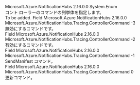 <Type Name="ControllerCommand" FullName="Microsoft.Azure.NotificationHubs.Tracing.ControllerCommand">
  <TypeSignature Language="C#" Value="public enum ControllerCommand" />
  <TypeSignature Language="ILAsm" Value=".class public auto ansi sealed ControllerCommand extends System.Enum" />
  <TypeSignature Language="DocId" Value="T:Microsoft.Azure.NotificationHubs.Tracing.ControllerCommand" />
  <TypeSignature Language="VB.NET" Value="Public Enum ControllerCommand" />
  <TypeSignature Language="F#" Value="type ControllerCommand = " />
  <AssemblyInfo>
    <AssemblyName>Microsoft.Azure.NotificationHubs</AssemblyName>
    <AssemblyVersion>2.16.0.0</AssemblyVersion>
  </AssemblyInfo>
  <Base>
    <BaseTypeName>System.Enum</BaseTypeName>
  </Base>
  <Docs>
    <summary>コント ローラーのコマンドの列挙体を指定します。</summary>
    <remarks>To be added.</remarks>
  </Docs>
  <Members>
    <Member MemberName="Disable">
      <MemberSignature Language="C#" Value="Disable" />
      <MemberSignature Language="ILAsm" Value=".field public static literal valuetype Microsoft.Azure.NotificationHubs.Tracing.ControllerCommand Disable = int32(-3)" />
      <MemberSignature Language="DocId" Value="F:Microsoft.Azure.NotificationHubs.Tracing.ControllerCommand.Disable" />
      <MemberSignature Language="VB.NET" Value="Disable" />
      <MemberSignature Language="F#" Value="Disable = -3" Usage="Microsoft.Azure.NotificationHubs.Tracing.ControllerCommand.Disable" />
      <MemberType>Field</MemberType>
      <AssemblyInfo>
        <AssemblyName>Microsoft.Azure.NotificationHubs</AssemblyName>
        <AssemblyVersion>2.16.0.0</AssemblyVersion>
      </AssemblyInfo>
      <ReturnValue>
        <ReturnType>Microsoft.Azure.NotificationHubs.Tracing.ControllerCommand</ReturnType>
      </ReturnValue>
      <MemberValue>-3</MemberValue>
      <Docs>
        <summary>無効にするコマンドです。</summary>
      </Docs>
    </Member>
    <Member MemberName="Enable">
      <MemberSignature Language="C#" Value="Enable" />
      <MemberSignature Language="ILAsm" Value=".field public static literal valuetype Microsoft.Azure.NotificationHubs.Tracing.ControllerCommand Enable = int32(-2)" />
      <MemberSignature Language="DocId" Value="F:Microsoft.Azure.NotificationHubs.Tracing.ControllerCommand.Enable" />
      <MemberSignature Language="VB.NET" Value="Enable" />
      <MemberSignature Language="F#" Value="Enable = -2" Usage="Microsoft.Azure.NotificationHubs.Tracing.ControllerCommand.Enable" />
      <MemberType>Field</MemberType>
      <AssemblyInfo>
        <AssemblyName>Microsoft.Azure.NotificationHubs</AssemblyName>
        <AssemblyVersion>2.16.0.0</AssemblyVersion>
      </AssemblyInfo>
      <ReturnValue>
        <ReturnType>Microsoft.Azure.NotificationHubs.Tracing.ControllerCommand</ReturnType>
      </ReturnValue>
      <MemberValue>-2</MemberValue>
      <Docs>
        <summary>有効にするコマンドです。</summary>
      </Docs>
    </Member>
    <Member MemberName="SendManifest">
      <MemberSignature Language="C#" Value="SendManifest" />
      <MemberSignature Language="ILAsm" Value=".field public static literal valuetype Microsoft.Azure.NotificationHubs.Tracing.ControllerCommand SendManifest = int32(-1)" />
      <MemberSignature Language="DocId" Value="F:Microsoft.Azure.NotificationHubs.Tracing.ControllerCommand.SendManifest" />
      <MemberSignature Language="VB.NET" Value="SendManifest" />
      <MemberSignature Language="F#" Value="SendManifest = -1" Usage="Microsoft.Azure.NotificationHubs.Tracing.ControllerCommand.SendManifest" />
      <MemberType>Field</MemberType>
      <AssemblyInfo>
        <AssemblyName>Microsoft.Azure.NotificationHubs</AssemblyName>
        <AssemblyVersion>2.16.0.0</AssemblyVersion>
      </AssemblyInfo>
      <ReturnValue>
        <ReturnType>Microsoft.Azure.NotificationHubs.Tracing.ControllerCommand</ReturnType>
      </ReturnValue>
      <MemberValue>-1</MemberValue>
      <Docs>
        <summary>SendManifest コマンド。</summary>
      </Docs>
    </Member>
    <Member MemberName="Update">
      <MemberSignature Language="C#" Value="Update" />
      <MemberSignature Language="ILAsm" Value=".field public static literal valuetype Microsoft.Azure.NotificationHubs.Tracing.ControllerCommand Update = int32(0)" />
      <MemberSignature Language="DocId" Value="F:Microsoft.Azure.NotificationHubs.Tracing.ControllerCommand.Update" />
      <MemberSignature Language="VB.NET" Value="Update" />
      <MemberSignature Language="F#" Value="Update = 0" Usage="Microsoft.Azure.NotificationHubs.Tracing.ControllerCommand.Update" />
      <MemberType>Field</MemberType>
      <AssemblyInfo>
        <AssemblyName>Microsoft.Azure.NotificationHubs</AssemblyName>
        <AssemblyVersion>2.16.0.0</AssemblyVersion>
      </AssemblyInfo>
      <ReturnValue>
        <ReturnType>Microsoft.Azure.NotificationHubs.Tracing.ControllerCommand</ReturnType>
      </ReturnValue>
      <MemberValue>0</MemberValue>
      <Docs>
        <summary>更新コマンド。</summary>
      </Docs>
    </Member>
  </Members>
</Type>